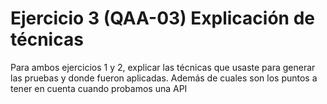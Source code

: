 # Ejercicio 3 (QAA-03) Explicación de técnicas

Para ambos ejercicios 1 y 2, explicar las técnicas que usaste para generar las pruebas y donde fueron aplicadas.
Además de cuales son los puntos a tener en cuenta cuando probamos una API
